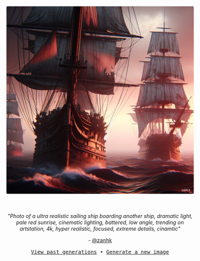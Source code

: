 
<div align="center">
  <a href="https://zank.it" target="_blank"><img src="https://raw.githubusercontent.com/zanhk/zanhk/main/images/134.png" width="1024px"></a>
  <br>
  <br>
  <br>
  <p class="has-text-grey"><i>"Photo of a ultra realistic sailing ship boarding another ship, dramatic light, pale red sunrise, cinematic lighting, battered, low angle, trending on artstation, 4k, hyper realistic, focused, extreme details, cinamtic"</i></p>
  <p class="has-text-grey"> - <a href="https://github.com/zanhk" target="_blank">@zanhk</a></p>
  <p><samp><a href="https://github.com/zanhk/zanhk/tree/main/images">View past generations</a>  •  <a href="https://github.com/zanhk/zanhk/discussions/new?category=prompt">Generate a new image</a></samp></p>
</div>